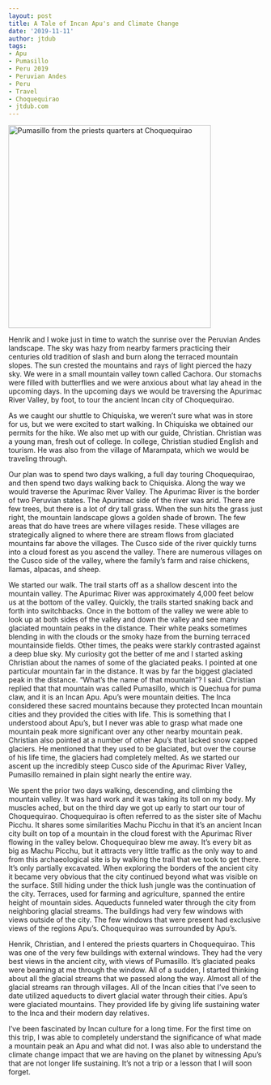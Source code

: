 ```yaml
---
layout: post
title: A Tale of Incan Apu's and Climate Change
date: '2019-11-11'
author: jtdub
tags:
- Apu
- Pumasillo
- Peru 2019
- Peruvian Andes
- Peru
- Travel
- Choquequirao
- jtdub.com
---
```

<img width="400" src="https://imagedelivery.net/KfNXtSV3XH0tLyWKv3PbRw/6218bf46-1b95-4af5-fbc4-652649308f00/public" title="Pumasillo from the priests quarters at Choquequirao"/>

Henrik and I woke just in time to watch the sunrise over the Peruvian Andes landscape. The sky was hazy from nearby farmers practicing their centuries old tradition of slash and burn along the terraced mountain slopes. The sun crested the mountains and rays of light pierced the hazy sky. We were in a small mountain valley town called Cachora. Our stomachs were filled with butterflies and we were anxious about what lay ahead in the upcoming days. In the upcoming days we would be traversing the Apurimac River Valley, by foot, to tour the ancient Incan city of Choquequirao.

As we caught our shuttle to Chiquiska, we weren’t sure what was in store for us, but we were excited to start walking. In Chiquiska we obtained our permits for the hike. We also met up with our guide, Christian. Christian was a young man, fresh out of college. In college, Christian studied English and tourism. He was also from the village of Marampata, which we would be traveling through.

Our plan was to spend two days walking, a full day touring Choquequirao, and then spend two days walking back to Chiquiska. Along the way we would traverse the Apurimac River Valley. The Apurimac River is the border of two Peruvian states. The Apurimac side of the river was arid. There are few trees, but there is a lot of dry tall grass. When the sun hits the grass just right, the mountain landscape glows a golden shade of brown. The few areas that do have trees are where villages reside. These villages are strategically aligned to where there are stream flows from glaciated mountains far above the villages. The Cusco side of the river quickly turns into a cloud forest as you ascend the valley. There are numerous villages on the Cusco side of the valley, where the family’s farm and raise chickens, llamas, alpacas, and sheep.

We started our walk. The trail starts off as a shallow descent into the mountain valley. The Apurimac River was approximately 4,000 feet below us at the bottom of the valley. Quickly, the trails started snaking back and forth into switchbacks. Once in the bottom of the valley we were able to look up at both sides of the valley and down the valley and see many glaciated mountain peaks in the distance. Their white peaks sometimes blending in with the clouds or the smoky haze from the burning terraced mountainside fields. Other times, the peaks were starkly contrasted against a deep blue sky. My curiosity got the better of me and I started asking Christian about the names of some of the glaciated peaks. I pointed at one particular mountain far in the distance. It was by far the biggest glaciated peak in the distance. “What’s the name of that mountain”? I said. Christian replied that that mountain was called Pumasillo, which is Quechua for puma claw, and it is an Incan Apu. Apu’s were mountain deities. The Inca considered these sacred mountains because they protected Incan mountain cities and they provided the cities with life. This is something that I understood about Apu’s, but I never was able to grasp what made one mountain peak more significant over any other nearby mountain peak. Christian also pointed at a number of other Apu’s that lacked snow capped glaciers. He mentioned that they used to be glaciated, but over the course of his life time, the glaciers had completely melted. As we started our ascent up the incredibly steep Cusco side of the Apurimac River Valley, Pumasillo remained in plain sight nearly the entire way.

We spent the prior two days walking, descending, and climbing the mountain valley. It was hard work and it was taking its toll on my body. My muscles ached, but on the third day we got up early to start our tour of Choquequirao. Choquequirao is often referred to as the sister site of Machu Picchu. It shares some similarities Machu Picchu in that it’s an ancient Incan city built on top of a mountain in the cloud forest with the Apurimac River flowing in the valley below. Choquequirao blew me away. It’s every bit as big as Machu Picchu, but it attracts very little traffic as the only way to and from this archaeological site is by walking the trail that we took to get there. It’s only partially excavated. When exploring the borders of the ancient city it became very obvious that the city continued beyond what was visible on the surface. Still hiding under the thick lush jungle was the continuation of the city. Terraces, used for farming and agriculture, spanned the entire height of mountain sides. Aqueducts funneled water through the city from neighboring glacial streams. The buildings had very few windows with views outside of the city. The few windows that were present had exclusive views of the regions Apu’s. Choquequirao was surrounded by Apu’s.

Henrik, Christian, and I entered the priests quarters in Choquequirao. This was one of the very few buildings with external windows. They had the very best views in the ancient city, with views of Pumasillo. It’s glaciated peaks were beaming at me through the window. All of a sudden, I started thinking about all the glacial streams that we passed along the way. Almost all of the glacial streams ran through villages. All of the Incan cities that I’ve seen to date utilized aqueducts to divert glacial water through their cities. Apu’s were glaciated mountains. They provided life by giving life sustaining water to the Inca and their modern day relatives.

I’ve been fascinated by Incan culture for a long time. For the first time on this trip, I was able to completely understand the significance of what made a mountain peak an Apu and what did not. I was also able to understand the climate change impact that we are having on the planet by witnessing Apu’s that are not longer life sustaining. It’s not a trip or a lesson that I will soon forget.
